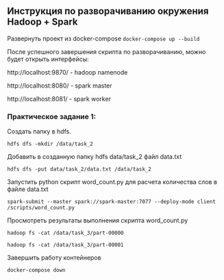 ## Инструкция по разворачиванию окружения Hadoop + Spark

Развернуть проект из docker-compose
`docker-compose up --build`

После успешного завершения скрипта по разворачиванию, можно будет открыть интерфейсы:

http://localhost:9870/ - hadoop namenode 

http://localhost:8080/ - spark master

http://localhost:8081/ - spark worker

### Практическое задание 1:

Создать папку в hdfs.

`hdfs dfs -mkdir /data/task_2`

Добавить в созданную папку hdfs data/task_2 файл data.txt

`hdfs dfs -put data/task_2/data.txt /data/task_2`

Запустить python скрипт word_count.py для расчета количества слов в файле data.txt

`spark-submit --master spark://spark-master:7077 --deploy-mode client /scripts/word_count.py`

Просмотреть результаты выполнения скрипта word_count.py

`hadoop fs -cat /data/task_3/part-00000`

`hadoop fs -cat /data/task_3/part-00001`

Завершить работу контейнеров

`docker-compose down`